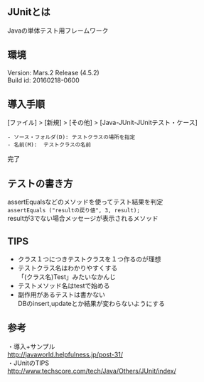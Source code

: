
## JUnitとは  
Javaの単体テスト用フレームワーク

## 環境  

Version: Mars.2 Release (4.5.2)  
Build id: 20160218-0600

## 導入手順

[ファイル] > [新規] > [その他] > [Java-JUnit-JUnitテスト・ケース]  

```
- ソース・フォルダ(D): テストクラスの場所を指定  
- 名前(M):  テストクラスの名前
```  
完了

## テストの書き方  

assertEqualsなどのメソッドを使ってテスト結果を判定  
`assertEquals ("resultの戻り値", 3, result);`  
resultが3でない場合メッセージが表示されるメソッド　

## TIPS  

- クラス１つにつきテストクラスを１つ作るのが理想  
- テストクラス名はわかりやすくする  
「(クラス名)Test」みたいなかんじ  
- テストメソッド名はtestで始める  
- 副作用があるテストは書かない  
DBのinsert,updateとか結果が変わらないようにする

## 参考  
・導入+サンプル  
http://javaworld.helpfulness.jp/post-31/  
・JUnitのTIPS  
http://www.techscore.com/tech/Java/Others/JUnit/index/  
